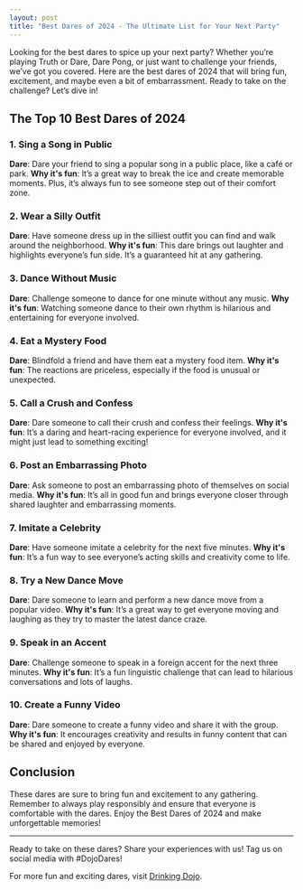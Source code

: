 ```yaml
---
layout: post
title: "Best Dares of 2024 - The Ultimate List for Your Next Party"
---
```


Looking for the best dares to spice up your next party? Whether you’re playing Truth or Dare, Dare Pong, or just want to challenge your friends, we’ve got you covered. Here are the best dares of 2024 that will bring fun, excitement, and maybe even a bit of embarrassment. Ready to take on the challenge? Let’s dive in!

## The Top 10 Best Dares of 2024

### 1. Sing a Song in Public
**Dare**: Dare your friend to sing a popular song in a public place, like a café or park.
**Why it's fun**: It’s a great way to break the ice and create memorable moments. Plus, it’s always fun to see someone step out of their comfort zone.

### 2. Wear a Silly Outfit
**Dare**: Have someone dress up in the silliest outfit you can find and walk around the neighborhood.
**Why it's fun**: This dare brings out laughter and highlights everyone’s fun side. It’s a guaranteed hit at any gathering.

### 3. Dance Without Music
**Dare**: Challenge someone to dance for one minute without any music.
**Why it's fun**: Watching someone dance to their own rhythm is hilarious and entertaining for everyone involved.

### 4. Eat a Mystery Food
**Dare**: Blindfold a friend and have them eat a mystery food item.
**Why it's fun**: The reactions are priceless, especially if the food is unusual or unexpected.

### 5. Call a Crush and Confess
**Dare**: Dare someone to call their crush and confess their feelings.
**Why it's fun**: It’s a daring and heart-racing experience for everyone involved, and it might just lead to something exciting!

### 6. Post an Embarrassing Photo
**Dare**: Ask someone to post an embarrassing photo of themselves on social media.
**Why it's fun**: It’s all in good fun and brings everyone closer through shared laughter and embarrassing moments.

### 7. Imitate a Celebrity
**Dare**: Have someone imitate a celebrity for the next five minutes.
**Why it's fun**: It’s a fun way to see everyone’s acting skills and creativity come to life.

### 8. Try a New Dance Move
**Dare**: Dare someone to learn and perform a new dance move from a popular video.
**Why it's fun**: It’s a great way to get everyone moving and laughing as they try to master the latest dance craze.

### 9. Speak in an Accent
**Dare**: Challenge someone to speak in a foreign accent for the next three minutes.
**Why it's fun**: It’s a fun linguistic challenge that can lead to hilarious conversations and lots of laughs.

### 10. Create a Funny Video
**Dare**: Dare someone to create a funny video and share it with the group.
**Why it's fun**: It encourages creativity and results in funny content that can be shared and enjoyed by everyone.

## Conclusion

These dares are sure to bring fun and excitement to any gathering. Remember to always play responsibly and ensure that everyone is comfortable with the dares. Enjoy the Best Dares of 2024 and make unforgettable memories!

---

Ready to take on these dares? Share your experiences with us! Tag us on social media with #DojoDares!

For more fun and exciting dares, visit [Drinking Dojo](https://www.drinkingdojo.com).